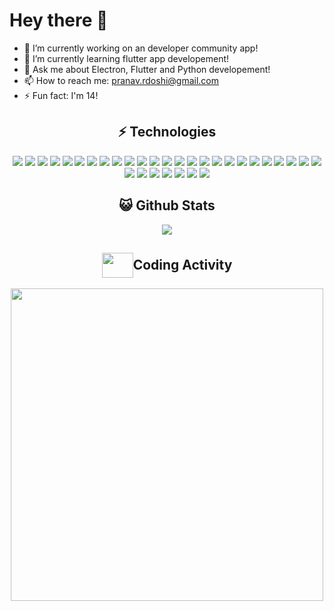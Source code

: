 # Hey there 👋

- 🔭 I’m currently working on an developer community app!
- 🌱 I’m currently learning flutter app developement!
- 💬 Ask me about Electron, Flutter and Python developement!
- 📫 How to reach me: pranav.rdoshi@gmail.com
- ⚡ Fun fact: I'm 14!

## <div align="center">⚡ Technologies</div>
  
<p align="center">
<img src="https://img.shields.io/badge/-python-black?style=flat-square&logo=python">
<img src="https://img.shields.io/badge/-Firebase-black?style=flat-square&logo=firebase">
<img src="https://img.shields.io/badge/-MongoDB-black?style=flat-square&logo=mongodb">
<img src="https://img.shields.io/badge/-flutter-black?style=flat-square&logo=flutter">
<img src="https://img.shields.io/badge/-dart-black?style=flat-square&logo=dart">
<img src="https://img.shields.io/badge/-Git-black?style=flat-square&logo=git">
<img src="https://img.shields.io/badge/-GitHub-black?style=flat-square&logo=github">
<img src="https://img.shields.io/badge/-Nodejs-black?style=flat-square&logo=Node.js">
<img src="https://img.shields.io/badge/-Electron-black?style=flat-square&logo=electron">
<img src="https://img.shields.io/badge/-HTML5-black?style=flat-square&logo=html5">
<img src="https://img.shields.io/badge/-CSS3-black?style=flat-square&logo=css3">
<img src="https://img.shields.io/badge/-Jquery-black?style=flat-square&logo=jquery">
<img src="https://img.shields.io/badge/-Bootstrap-black?style=flat-square&logo=bootstrap">
<img src="https://img.shields.io/badge/-TypeScript-black?style=flat-square&logo=typescript">
<img src="https://img.shields.io/badge/-React-black?style=flat-square&logo=react">
<img src="https://img.shields.io/badge/-React Native-black?style=flat-square&logo=react">
<img src="https://img.shields.io/badge/-Swift-black?style=flat-square&logo=swift">
<img src="https://img.shields.io/badge/-Xcode-black?style=flat-square&logo=Xcode">
<img src="https://img.shields.io/badge/-JSON-black?style=flat-square&logo=json">
<img src="https://img.shields.io/badge/-discord-black?style=flat-square&logo=discord">
<img src="https://img.shields.io/badge/-powershell-black?style=flat-square&logo=powershell">
<img src="https://img.shields.io/badge/-flask-black?style=flat-square&logo=flask">
<img src="https://img.shields.io/badge/-express-black?style=flat-square&logo=express">
<img src="https://img.shields.io/badge/-unity-black?style=flat-square&logo=unity">
<img src="https://img.shields.io/badge/-next.js-black?style=flat-square&logo=Next.js">
<img src="https://img.shields.io/badge/-ionic-black?style=flat-square&logo=ionic">
<img src="https://img.shields.io/badge/-angular-black?style=flat-square&logo=angular">
<img src="https://img.shields.io/badge/-npm-black?style=flat-square&logo=npm">
<img src="https://img.shields.io/badge/-yarn-black?style=flat-square&logo=yarn">
<img src="https://img.shields.io/badge/-C++-black?style=flat-square&logo=cplusplus">
<img src="https://img.shields.io/badge/-C Sharp-black?style=flat-square">
<img src="https://img.shields.io/badge/-C-black?style=flat-square">
</p>

## <div align="center">😺 Github Stats</div>

<div align="center">
  <img src="https://github-readme-stats.vercel.app/api?username=Cybernetic77&theme=radical">
</div>

## <div align="center" style="display: flex; justify-content: center; align-items: center;"><img height="40px" width="50px" src="https://img.icons8.com/nolan/64/activity-feed.png"/><span>Coding Activity</span></div>

<div align="center">
  <img width="500px" src="https://wakatime.com/share/@Cybernetic77/356f3c19-4ecb-4fb8-af53-73748e1748ed.svg">
</div>






